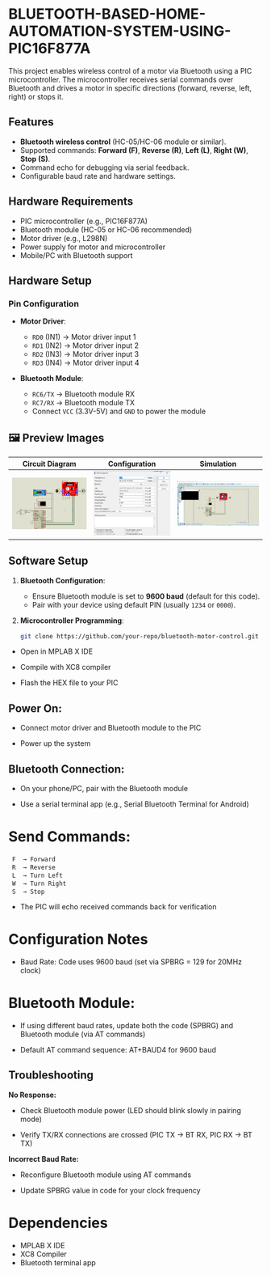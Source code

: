 # BLUETOOTH-BASED-HOME-AUTOMATION-SYSTEM-USING-PIC16F877A
This project enables wireless control of a motor via Bluetooth using a PIC microcontroller. The microcontroller receives serial commands over Bluetooth and drives a motor in specific directions (forward, reverse, left, right) or stops it.

## Features
- **Bluetooth wireless control** (HC-05/HC-06 module or similar).
- Supported commands: **Forward (F)**, **Reverse (R)**, **Left (L)**, **Right (W)**, **Stop (S)**.
- Command echo for debugging via serial feedback.
- Configurable baud rate and hardware settings.

## Hardware Requirements
- PIC microcontroller (e.g., PIC16F877A)
- Bluetooth module (HC-05 or HC-06 recommended)
- Motor driver (e.g., L298N)
- Power supply for motor and microcontroller
- Mobile/PC with Bluetooth support

## Hardware Setup
### Pin Configuration
- **Motor Driver**:
  - `RD0` (IN1) → Motor driver input 1
  - `RD1` (IN2) → Motor driver input 2
  - `RD2` (IN3) → Motor driver input 3
  - `RD3` (IN4) → Motor driver input 4

- **Bluetooth Module**:
  - `RC6/TX` → Bluetooth module RX
  - `RC7/RX` → Bluetooth module TX
  - Connect `VCC` (3.3V-5V) and `GND` to power the module
## 🖼️ Preview Images

| Circuit Diagram | Configuration | Simulation |
|:---------:|:----------:|:---------:|
| ![Circuit Diagram](Img/circuit_diagram.png) | ![Configuration](Img/Configuration.png) | ![Simulation](Img/Runtime.png) |

## Software Setup
1. **Bluetooth Configuration**:
   - Ensure Bluetooth module is set to **9600 baud** (default for this code).
   - Pair with your device using default PIN (usually `1234` or `0000`).

2. **Microcontroller Programming**:
   ```bash
   git clone https://github.com/your-repo/bluetooth-motor-control.git
- Open in MPLAB X IDE

- Compile with XC8 compiler

- Flash the HEX file to your PIC
## Power On:

- Connect motor driver and Bluetooth module to the PIC

- Power up the system

## Bluetooth Connection:

- On your phone/PC, pair with the Bluetooth module

- Use a serial terminal app (e.g., Serial Bluetooth Terminal for Android)

# Send Commands:
```
 F  → Forward
 R  → Reverse
 L  → Turn Left
 W  → Turn Right
 S  → Stop
```
- The PIC will echo received commands back for verification

# Configuration Notes
- Baud Rate: Code uses 9600 baud (set via SPBRG = 129 for 20MHz clock)

# Bluetooth Module:

- If using different baud rates, update both the code (SPBRG) and Bluetooth module (via AT commands)

- Default AT command sequence: AT+BAUD4 for 9600 baud

## Troubleshooting
**No Response:**

- Check Bluetooth module power (LED should blink slowly in pairing mode)

- Verify TX/RX connections are crossed (PIC TX → BT RX, PIC RX → BT TX)

**Incorrect Baud Rate:**

- Reconfigure Bluetooth module using AT commands

- Update SPBRG value in code for your clock frequency

# Dependencies
- MPLAB X IDE
- XC8 Compiler
- Bluetooth terminal app
